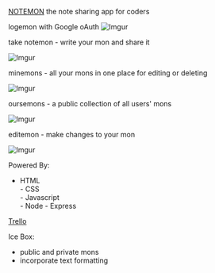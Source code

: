 [NOTEMON](https://the-real-notemon.herokuapp.com/) the note sharing app for coders

logemon with Google oAuth
![Imgur](https://i.imgur.com/bwOy1pg.png)

take notemon - write your mon and share it

![Imgur](https://i.imgur.com/1HXip7N.png)

minemons - all your mons in one place for editing or deleting  

![Imgur](https://i.imgur.com/ZzrsLXy.png)

oursemons - a public collection of all users' mons

![Imgur](https://i.imgur.com/TmZuKRQ.png)

editemon - make changes to your mon 

![Imgur](https://i.imgur.com/ysmvYcH.png)

Powered By:  
   - HTML  
	- CSS  
	- Javascript  
	- Node
	- Express

[Trello](https://trello.com/b/H7Bmbc8A/notemon)

Ice Box:   
- public and private mons   
- incorporate text formatting